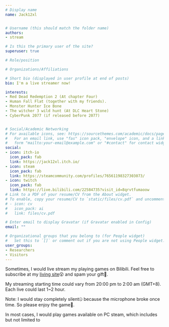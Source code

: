 ```yaml
---
# Display name
name: Jack12xl


# Username (this should match the folder name)
authors:
- stream

# Is this the primary user of the site?
superuser: true

# Role/position

# Organizations/Affiliations

# Short bio (displayed in user profile at end of posts)
bio: I'm a live streamer now!

interests:
- Red Dead Redemption 2 (At chapter Four)
- Human Fall Flat (together with my friends).
- Monster Hunter Ice Bone
- The witcher 3 wild hunt (At DLC Heart Stone)
- CyberPunk 2077 (if released before 2077)


# Social/Academic Networking
# For available icons, see: https://sourcethemes.com/academic/docs/page-builder/#icons
#   For an email link, use "fas" icon pack, "envelope" icon, and a link in the
#   form "mailto:your-email@example.com" or "#contact" for contact widget.
social:
- icon: itch-io
  icon_pack: fab
  link: https://jack12xl.itch.io/ 
- icon: steam
  icon_pack: fab
  link: https://steamcommunity.com/profiles/76561198327303073/
- icon: twitch
  icon_pack: fab
  link: https://live.bilibili.com/22584735?visit_id=8qrvtfumaoow
# Link to a PDF of your resume/CV from the About widget.
# To enable, copy your resume/CV to `static/files/cv.pdf` and uncomment the lines below.
# - icon: cv
#   icon_pack: ai
#   link: files/cv.pdf

# Enter email to display Gravatar (if Gravatar enabled in Config)
email: ""

# Organizational groups that you belong to (for People widget)
#   Set this to `[]` or comment out if you are not using People widget.
user_groups:
- Researchers
- Visitors
---
```


 Sometimes, I would live stream my playing games on Bilibili. Feel free to subscribe at my [living site](https://live.bilibili.com/22584735?visit_id=8qrvtfumaoow)😲 and spam your gift🤖. 

 My streaming starting time could vary from 20:00 pm to 2:00 am (GMT+8). Each live could last 1\~2 hour. 

 Note: I would stay completely silent🤐 because the microphone broke once time. So please enjoy the game🤔.

 In most cases, I would play games available on PC steam, which includes but not limited to
